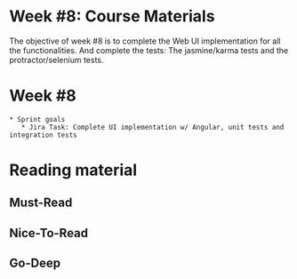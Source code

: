 # Week #8: Course Materials

The objective of week #8 is to complete the Web UI implementation for all the functionalities. And complete the tests: The jasmine/karma tests and the protractor/selenium tests.

# Week #8

    * Sprint goals
       * Jira Task: Complete UI implementation w/ Angular, unit tests and integration tests
     
# Reading material

## Must-Read

## Nice-To-Read

## Go-Deep

  

